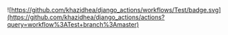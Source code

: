 ![https://github.com/khazidhea/django_actions/workflows/Test/badge.svg](https://github.com/khazidhea/django_actions/actions?query=workflow%3ATest+branch%3Amaster)
